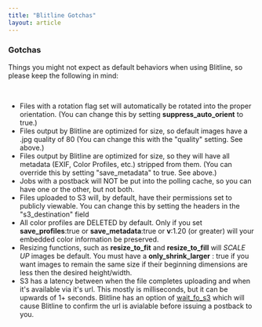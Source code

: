 ```yaml
---
title: "Blitline Gotchas"
layout: article
---
```


### Gotchas

Things you might not expect as default behaviors when using Blitline, so please keep the following in mind:

<br/>

- Files with a rotation flag set will automatically be rotated into the proper orientation. (You can change this by setting **suppress_auto_orient** to true.)
- Files output by Blitline are optimized for size, so default images have a .jpg quality of 80 (You can change this with the "quality" setting. See above.)
- Files output by Blitline are optimized for size, so they will have all metadata (EXIF, Color Profiles, etc.) stripped from them. (You can override this by setting "save_metadata" to true. See above.)
- Jobs with a postback will NOT be put into the polling cache, so you can have one or the other, but not both.
- Files uploaded to S3 will, by default, have their permissions set to publicly viewable. You can change this by setting the headers in the "s3_destination" field
- All color profiles are DELETED by default. Only if you set  **save_profiles**:true or **save_metadata**:true or **v**:1.20 (or greater) will your embedded color information be preserved.
- Resizing functions, such as **resize_to_fit** and **resize_to_fill** will *SCALE UP* images be default. You must have a **only_shrink_larger** : true if you want images to remain the same size if their beginning dimensions are less then the desired height/width.
- S3 has a latency between when the file completes uploading and when it's available via it's url. This mostly is milliseconds, but it can be upwards of 1+ seconds. Blitline has an option of [wait_fo_s3](http://docs.blitline.com/articles/job_options.html) which will cause Blitline to confirm the url is avialable before issuing a postback to you.
